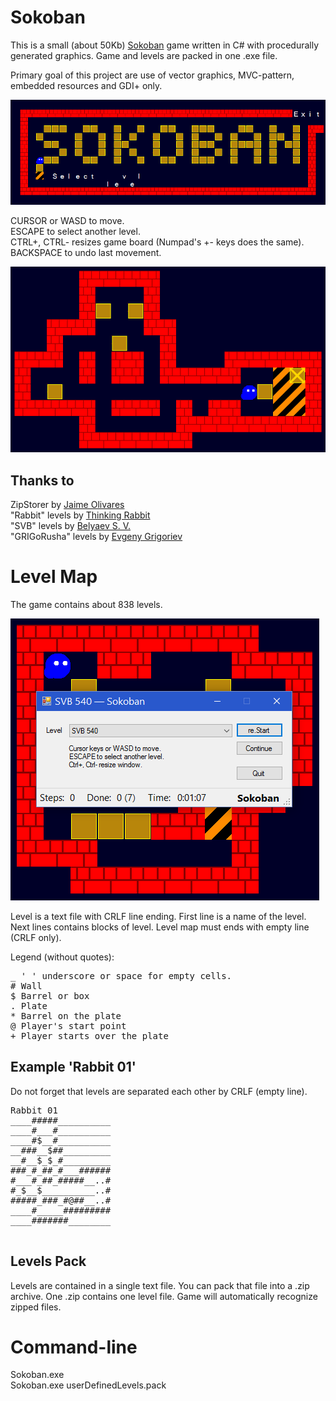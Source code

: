# Sokoban

This is a small (about 50Kb) [Sokoban](https://en.wikipedia.org/wiki/Sokoban) game written in C# with procedurally generated graphics. Game and levels are packed in one .exe file.

Primary goal of this project are use of vector graphics, MVC-pattern, embedded resources and GDI+ only.

![Main menu](/doc/mainmenu002.png)

CURSOR or WASD to move.<br/>
ESCAPE to select another level.<br/>
CTRL+, CTRL- resizes game board (Numpad's +- keys does the same).<br/>
BACKSPACE to undo last movement.<br/>

![Ingame screen](/doc/ingame001.png)


## Thanks to

ZipStorer by [Jaime Olivares](https://github.com/jaime-olivares/zipstorer)<br/>
"Rabbit" levels by [Thinking Rabbit](https://en.wikipedia.org/wiki/Thinking_Rabbit)<br/>
"SVB" levels by [Belyaev S. V.](http://svb-sokoban.narod.ru)<br/>
"GRIGoRusha" levels by [Evgeny Grigoriev](http://grigr.narod.ru)


# Level Map

The game contains about 838 levels.

![Select level](/doc/selectlevel003.png)

Level is a text file with CRLF line ending. First line is a name of the level. Next lines contains blocks of level. Level map must ends with empty line (CRLF only).

Legend (without quotes):<br/>
<pre>_ ' ' underscore or space for empty cells.
# Wall
$ Barrel or box
. Plate
* Barrel on the plate 
@ Player's start point
+ Player starts over the plate
</pre>


## Example 'Rabbit 01'

Do not forget that levels are separated each other by CRLF (empty line).

<pre>Rabbit 01
____#####__________
____#___#__________
____#$__#__________
__###__$##_________
__#__$_$_#_________
###_#_##_#___######
#___#_##_#####__..#
#_$__$__________..#
#####_###_#@##__..#
____#_____#########
____#######________

</pre>


## Levels Pack

Levels are contained in a single text file. You can pack that file into a .zip archive. One .zip contains one level file. Game will automatically recognize zipped files.


# Command-line

Sokoban.exe<br>
Sokoban.exe userDefinedLevels.pack